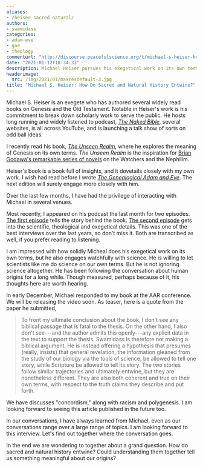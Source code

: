 ```yaml
---
aliases:
- /heiser-sacred-natural/
authors:
- swamidass
categories:
- adam-eve
- gae
- theology
commenturl: "http://discourse.peacefulscience.org/t/michael-s-heiser-how-do-sacred-and-natural-history-entwine/13008"
date: "2021-01-12T18:34:33"
description: Michael Heiser pursues his exegetical work on its own terms, engaging watchfully with science. How do sacred and natural history combine?
headerimage:
  src: /img/2021/01/maxresdefault-3.jpg
title: "Michael S. Heiser: How Do Sacred and Natural History Entwine?"
---
```


Michael S. Heiser is an exegete who has authored several widely read books on Genesis and the Old Testament. Notable in Heiser's work is his commitment to break down scholarly work to serve the public. He hosts long running and widely listened to podcast, [*The Naked Bible*](https://nakedbiblepodcast.com/), several websites, is all across YouTube, and is launching a talk show of sorts on odd ball ideas.

I recently read his book, *[The Unseen Realm](https://www.amazon.com/Unseen-Realm-Recovering-Supernatural-Worldview/dp/1577995562/tag=swamidass-20)*, where he explores the meaning of Genesis on its own terms. *The Unseen Realm* is the inspiration for [Brian Godawa's remarkable series of novels](https://peacefulscience.org/godawa-midrash/) on the Watchers and the Nephilim.

Heiser's book is a book full of insights, and it dovetails closely with my own work. I wish had read before I wrote *[The Genealogical Adam and Eve](http://peacefulscience.org/genealogical-adam-eve/)*. The next edition will surely engage more closely with him.

Over the last few months, I have had the privilege of interacting with Michael in several venues.

Most recently, I appeared on his podcast the last month for two episodes. [The first episode](https://nakedbiblepodcast.com/podcast/naked-bible-356-the-genealogical-adam-and-eve-part-1/) tells the story behind the book. [The second episode](https://nakedbiblepodcast.com/podcast/naked-bible-357-the-genealogical-adam-and-eve-part-2/) gets into the scientific, theological and exegetical details. This was one of the best interviews over the last years, so don't miss it. Both are transcribed as well, if you prefer reading to listening.

I am impressed with how solidly Micheal does his exegetical work on its own terms, but he also engages watchfully with science. He is willing to let scientists like me do science on our own terms. But he is not ignoring science altogether. He has been following the conversation about human origins for a long while. Though measured, perhaps because of it, his thoughts here are worth hearing.

In early December, Michael responded to my book at the AAR conference. We will be releasing the video soon. As teaser, here is a quote from the paper he submitted,

> To front my ultimate conclusion about the book, I don't see any biblical passage that is fatal to the thesis. On the other hand, I also don't see---and the author admits this openly---any explicit data in the text to support the thesis. Swamidass is therefore not making a biblical argument. He is instead offering a hypothesis that presumes (really, insists) that general revelation, the information gleaned from the study of our biology via the tools of science, be allowed to tell one story, while Scripture be allowed to tell its story. The two stories follow similar trajectories and ultimately entwine, but they are nonetheless different. They are also both coherent and true on their own terms, with respect to the truth claims they describe and put forth.

We have discusses "concordism," along with racism and polygenesis. I am looking forward to seeing this article published in the future too.

In our conversations, I have always learned from Michael, even as our conversations range over a large range of topics. I am looking forward to this interview. Let's find out together where the conversation goes.

In the end we are wondering to together about a grand question. How do sacred and natural history entwine? Could understanding them together tell us something meaningful about our origins?
